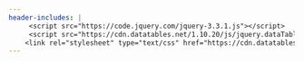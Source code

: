 ```yaml
---
header-includes: |
     <script src="https://code.jquery.com/jquery-3.3.1.js"></script>
     <script src="https://cdn.datatables.net/1.10.20/js/jquery.dataTables.js"></script>
	<link rel="stylesheet" type="text/css" href="https://cdn.datatables.net/1.10.20/css/jquery.dataTables.css">
---
```

